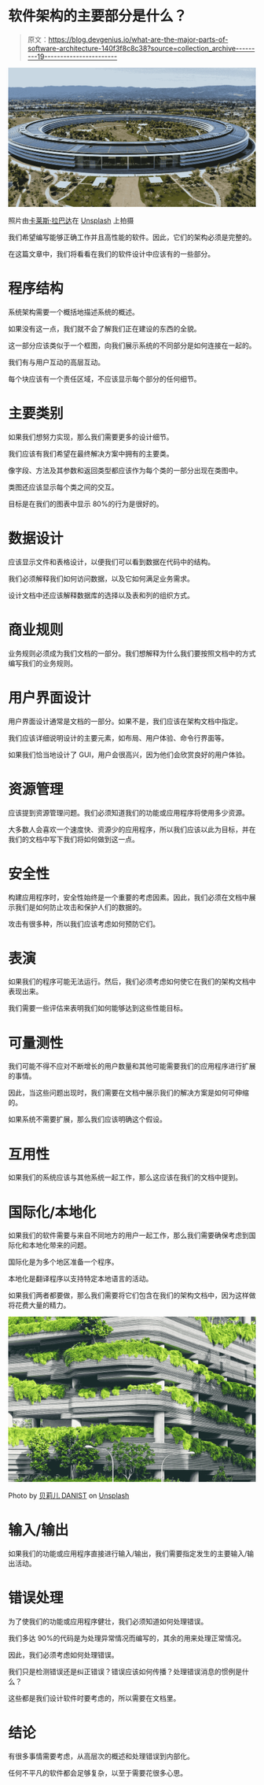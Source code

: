 # 软件架构的主要部分是什么？

> 原文：<https://blog.devgenius.io/what-are-the-major-parts-of-software-architecture-140f3f8c8c38?source=collection_archive---------19----------------------->

![](img/ff84e6b6c53ccfb20b914b2e498061eb.png)

照片由[卡莱斯·拉巴达](https://unsplash.com/@carlesrgm?utm_source=medium&utm_medium=referral)在 [Unsplash](https://unsplash.com?utm_source=medium&utm_medium=referral) 上拍摄

我们希望编写能够正确工作并且高性能的软件。因此，它们的架构必须是完整的。

在这篇文章中，我们将看看在我们的软件设计中应该有的一些部分。

# 程序结构

系统架构需要一个概括地描述系统的概述。

如果没有这一点，我们就不会了解我们正在建设的东西的全貌。

这一部分应该类似于一个框图，向我们展示系统的不同部分是如何连接在一起的。

我们有与用户互动的高层互动。

每个块应该有一个责任区域，不应该显示每个部分的任何细节。

# 主要类别

如果我们想努力实现，那么我们需要更多的设计细节。

我们应该有我们希望在最终解决方案中拥有的主要类。

像字段、方法及其参数和返回类型都应该作为每个类的一部分出现在类图中。

类图还应该显示每个类之间的交互。

目标是在我们的图表中显示 80%的行为是很好的。

# 数据设计

应该显示文件和表格设计，以便我们可以看到数据在代码中的结构。

我们必须解释我们如何访问数据，以及它如何满足业务需求。

设计文档中还应该解释数据库的选择以及表和列的组织方式。

# 商业规则

业务规则必须成为我们文档的一部分。我们想解释为什么我们要按照文档中的方式编写我们的业务规则。

# 用户界面设计

用户界面设计通常是文档的一部分。如果不是，我们应该在架构文档中指定。

我们应该详细说明设计的主要元素，如布局、用户体验、命令行界面等。

如果我们恰当地设计了 GUI，用户会很高兴，因为他们会欣赏良好的用户体验。

# 资源管理

应该提到资源管理问题。我们必须知道我们的功能或应用程序将使用多少资源。

大多数人会喜欢一个速度快、资源少的应用程序，所以我们应该以此为目标，并在我们的文档中写下我们将如何做到这一点。

# 安全性

构建应用程序时，安全性始终是一个重要的考虑因素。因此，我们必须在文档中展示我们是如何防止攻击和保护人们的数据的。

攻击有很多种，所以我们应该考虑如何预防它们。

# 表演

如果我们的程序可能无法运行。然后，我们必须考虑如何使它在我们的架构文档中表现出来。

我们需要一些评估来表明我们如何能够达到这些性能目标。

# 可量测性

我们可能不得不应对不断增长的用户数量和其他可能需要我们的应用程序进行扩展的事情。

因此，当这些问题出现时，我们需要在文档中展示我们的解决方案是如何可伸缩的。

如果系统不需要扩展，那么我们应该明确这个假设。

# 互用性

如果我们的系统应该与其他系统一起工作，那么这应该在我们的文档中提到。

# 国际化/本地化

如果我们的软件需要与来自不同地方的用户一起工作，那么我们需要确保考虑到国际化和本地化带来的问题。

国际化是为多个地区准备一个程序。

本地化是翻译程序以支持特定本地语言的活动。

如果我们两者都要做，那么我们需要将它们包含在我们的架构文档中，因为这样做将花费大量的精力。

![](img/b1dae05792432a57c14a934271088f33.png)

Photo by [贝莉儿 DANIST](https://unsplash.com/@danist07?utm_source=medium&utm_medium=referral) on [Unsplash](https://unsplash.com?utm_source=medium&utm_medium=referral)

# 输入/输出

如果我们的功能或应用程序直接进行输入/输出，我们需要指定发生的主要输入/输出活动。

# 错误处理

为了使我们的功能或应用程序健壮，我们必须知道如何处理错误。

我们多达 90%的代码是为处理异常情况而编写的，其余的用来处理正常情况。

因此，我们必须考虑如何处理错误。

我们只是检测错误还是纠正错误？错误应该如何传播？处理错误消息的惯例是什么？

这些都是我们设计软件时要考虑的，所以需要在文档里。

# 结论

有很多事情需要考虑，从高层次的概述和处理错误到内部化。

任何不平凡的软件都会足够复杂，以至于需要花很多心思。